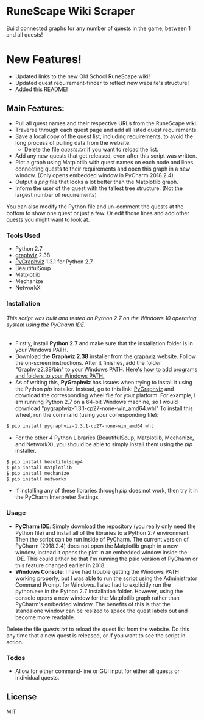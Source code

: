 # RuneScape Wiki Scraper
Build connected graphs for any number of quests in the game, between 1 and all quests!

# New Features!
  - Updated links to the new Old School RuneScape wiki!
  - Updated quest requirement-finder to reflect new website's structure!
  - Added this README!

## Main Features:
  - Pull all quest names and their respective URLs from the RuneScape wiki.
  - Traverse through each quest page and add all listed quest requirements.
  - Save a local copy of the quest list, including requirements, to avoid the long process of pulling data from the website.
    - Delete the file *quests.txt* if you want to reload the list.
  - Add any new quests that get released, even after this script was written.
  - Plot a graph using Matplotlib with quest names on each node and lines connecting quests to their requirements and open this graph in a new window. (Only opens embedded window in PyCharm 2018.2.4)
  - Output a *png* file that looks a lot better than the Matplotlib graph.
  - Inform the user of the quest with the tallest tree structure. (Not the largest number of requirements)

You can also modify the Python file and un-comment the quests at the bottom to show one quest or just a few.
Or edit those lines and add other quests you might want to look at.
### Tools Used

* Python 2.7
* [graphviz] 2.38
* [PyGraphviz] 1.3.1 for Python 2.7
* BeautifulSoup
* Matplotlib
* Mechanize
* NetworkX

### Installation
###### This script was built and tested on Python 2.7 on the Windows 10 operating system using the PyCharm IDE.

* Firstly, install **Python 2.7** and make sure that the installation folder is in your Windows PATH.
* Download the **Graphviz 2.38** installer from the [graphviz] website. Follow the on-screen instructions.
After it finishes, add the folder "Graphviz2.38/bin" to your Windows PATH.
[Here's how to add programs and folders to your Windows PATH.](https://www.howtogeek.com/118594/how-to-edit-your-system-path-for-easy-command-line-access/)
* As of writing this, **PyGraphviz** has issues when trying to install it using the Python *pip* installer.
Instead, go to this link: [PyGraphviz] and download the corresponding wheel file for your platform. For example, I am running Python 2.7 on a 64-bit Windows machine, so I would download "pygraphviz-1.3.1-cp27-none-win_amd64.whl"
To install this wheel, run the command (using your corresponding file):
```sh
$ pip install pygraphviz-1.3.1-cp27-none-win_amd64.whl
```
* For the other 4 Python Libraries (BeautifulSoup, Matplotlib, Mechanize, and NetworkX), you should be able to simply install them using the *pip* installer.
```sh
$ pip install beautifulsoup4
$ pip install matplotlib
$ pip install mechanize
$ pip install networkx
```
* If installing any of these libraries through *pip* does not work, then try it in the PyCharm Interpreter Settings.

### Usage
* **PyCharm IDE**: Simply download the repository (you really only need the Python file) and install all of the libraries to a Python 2.7 environment. Then the script can be run inside of PyCharm. The current version of PyCharm (2018.2.4) does not open the Matplotlib graph in a new window, instead it opens the plot in an embedded window inside the IDE. This could either be that I'm running the paid version of PyCharm or this feature changed earlier in 2018.
* **Windows Console**: I have had trouble getting the Windows PATH working properly, but I was able to run the script using the Administrator Command Prompt for Windows. I also had to explicitly run the python.exe in the Python 2.7 installation folder. However, using the console opens a new window for the Matplotlib graph rather than PyCharm's embedded window. The benefits of this is that the standalone window can be resized to space the quest labels out and become more readable.

Delete the file *quests.txt* to reload the quest list from the website. Do this any time that a new quest is released, or if you want to see the script in action.

### Todos

 - Allow for either command-line or GUI input for either all quests or individual quests.

License
----

MIT

[//]: # (This Readme file was made using dillinger.io)

   [graphviz]: <http://www.graphviz.org/download/>
   [PyGraphviz]: <https://www.lfd.uci.edu/~gohlke/pythonlibs/#pygraphviz>
